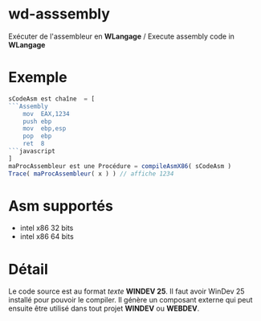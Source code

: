 # wd-asssembly
Exécuter de l'assembleur en **WLangage** / Execute assembly code in **WLangage**

# Exemple
```javascript
sCodeAsm est chaîne  = [
```Assembly
	mov	 EAX,1234
	push ebp
	mov  ebp,esp
	pop  ebp 
	ret  8
```javascript
]
maProcAssembleur est une Procédure = compileAsmX86( sCodeAsm )
Trace( maProcAssembleur( x ) ) // affiche 1234 
```

# Asm supportés
- intel x86 32 bits
- intel x86 64 bits

# Détail
Le code source est au format *texte* **WINDEV 25**.
Il faut avoir WinDev 25 installé pour pouvoir le compiler.
Il génère un composant externe qui peut ensuite être utilisé dans tout projet **WINDEV** ou **WEBDEV**.
